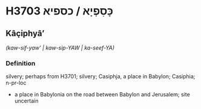 # H3703 כָּסִפְיָא / כספיא

## Kâçiphyâʼ

_(kaw-sif-yaw' | kaw-sip-YAW | ka-seef-YA)_

### Definition

silvery; perhaps from H3701; silvery; Casiphja, a place in Babylon; Casiphia; n-pr-loc

- a place in Babylonia on the road between Babylon and Jerusalem; site uncertain
